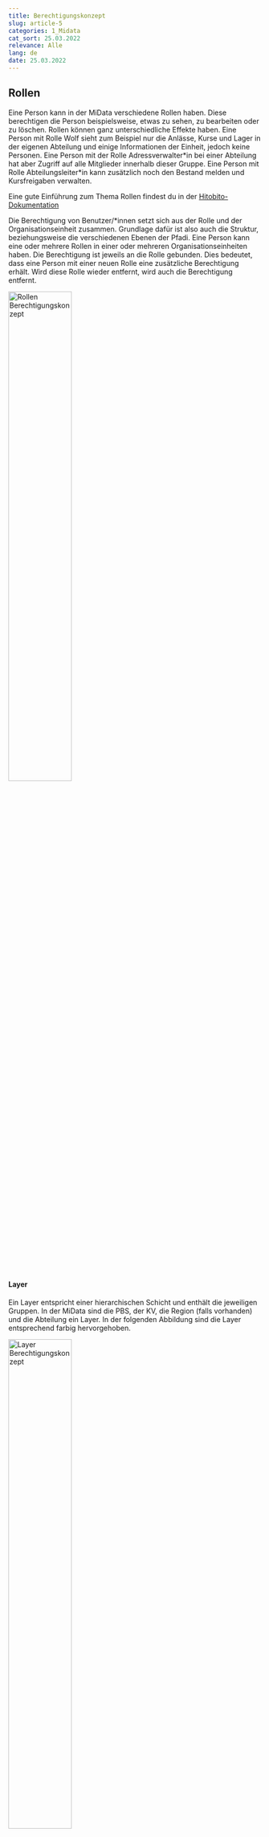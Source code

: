 ```yaml
---
title: Berechtigungskonzept
slug: article-5
categories: 1_Midata
cat_sort: 25.03.2022
relevance: Alle
lang: de
date: 25.03.2022
---
```


## Rollen
Eine Person kann in der MiData verschiedene Rollen haben. Diese berechtigen die Person beispielsweise, etwas zu sehen, zu bearbeiten oder zu löschen. Rollen können ganz unterschiedliche Effekte haben. Eine Person mit Rolle Wolf sieht zum Beispiel nur die Anlässe, Kurse und Lager in der eigenen Abteilung und einige Informationen der Einheit, jedoch keine Personen. Eine Person mit der Rolle Adressverwalter\*in bei einer Abteilung hat aber Zugriff auf alle Mitglieder innerhalb dieser Gruppe. Eine Person mit Rolle Abteilungsleiter\*in kann zusätzlich noch den Bestand melden und Kursfreigaben verwalten.

Eine gute Einführung zum Thema Rollen findest du in der [Hitobito-Dokumentation](https://hitobito.readthedocs.io/de/latest/access_concept.html)

Die Berechtigung von Benutzer/*innen setzt sich aus der Rolle und der Organisationseinheit zusammen. Grundlage dafür ist also auch die Struktur, beziehungsweise die verschiedenen Ebenen der Pfadi. Eine Person kann eine oder mehrere Rollen in einer oder mehreren Organisationseinheiten haben. Die Berechtigung ist jeweils an die Rolle gebunden. Dies bedeutet, dass eine Person mit einer neuen Rolle eine zusätzliche Berechtigung erhält. Wird diese Rolle wieder entfernt, wird auch die Berechtigung entfernt.

<img src="/images/documentation/rollen_berechtigungskonzept.png" width="50%" alt="Rollen Berechtigungskonzept"/>

#### Layer
Ein Layer entspricht einer hierarchischen Schicht und enthält die jeweiligen Gruppen. In der MiData sind die PBS, der KV, die Region (falls vorhanden) und die Abteilung ein Layer. In der folgenden Abbildung sind die Layer entsprechend farbig hervorgehoben.

<img src="/images/documentation/layer_berechtigungskonzept.png" width="50%" alt="Layer Berechtigungskonzept"/>

Die erlangte Berechtigung bezieht sich immer auf die darunterliegende Organisation (in der Abbildung als Dreieck dargestellt). Wenn die Rolle Schreibrechte hat, können die Daten verändert werden, bei Leserechten nur gelesen. Welche Person was sieht respektive bearbeiten kann, setzt sich aus der Ebene/Gruppe und der Berechtigungsrolle zusammen.

#### Ausnahme Biber, Wolf, Pfadi, Pio und Rover
Personen mit den Rollen (Biber, Wolf, Pfadi, Pio und Rover) werden nur für die Personen, die in den entsprechenden Abteilungen eine Rolle haben, angezeigt. Personen aus höheren Ebenen (z.b. Kantonsleiter\*in) sehen direkt in der MiData keine Daten von den Teilnehmenden. Bei einem Versand über ein Abo können diese Personen aber trotzdem erreicht werden.

## Berechtigungsstufen 
Eine Berechtigungsstufe definiert den Zugriff im System, welche Daten gelesen und geschrieben werden dürfen. Jede Rolle hat eine oder mehrere Berechtigungsstufen.

#### Für Gruppen in der Struktur
* admin: Administration von applikationsweiten Einstellungen wie Kursarten oder Etikettenformate.
* layer_and_below_full: Alles Lesen und Schreiben auf dieser Ebene und allen darunterliegenden Ebenen. Erstellen von Anlässen und Abos (Mailinglisten) auf dieser Ebene.
* layer_and_below_read: Alles Lesen auf dieser Ebene und allen darunterliegenden Ebenen.
* layer_full: Alles Lesen und Schreiben auf dieser Ebene. Erstellen von Anlässen und Abos (Mailinglisten) auf dieser Ebene.
* layer_read: Alles Lesen auf dieser Ebene.
* group_and_below_full: Lesen und Schreiben auf dieser und allen darunterliegenden Gruppen (ohne Ebenen). Inkl. Erstellen von Anlässen und Abos (Mailinglisten).
* group_and_below_read: Lesen auf dieser und allen darunterliegenden Gruppen (ohne Ebenen).
* group_full: Lesen und Schreiben nur auf dieser Gruppe. Erstellen von Anlässen und Abos (Mailing-listen) auf der Gruppe.
* group_read: Lesen nur auf dieser Gruppe.
* contact_data: Lesen der Kontaktdaten aller anderen Personen mit Kontaktdatenberechtigung.
* approve_applications: Bestätigen der Kursanmeldungen für Personen dieser Ebene.

#### Für Events, Lager und Kurse
* event_full: Darf den Anlass bearbeiten.
* participations_full: Sieht alle Informationen der Teilnehmenden und darf die Teilnahmedaten bearbeiten.
* participations_read: Sieht die öffentlichen Informationen der Teilnehmenden.
* qualify: Darf den Teilnehmenden eines Kurses die definierten Qualifikationen vergeben.

#### Rollenliste
Eine jeweils aktuelle Liste der Rollen findest du im [öffentliche GitHub-Repository der MiData](https://github.com/hitobito/hitobito_pbs#pfadi-organization-hierarchy). 
